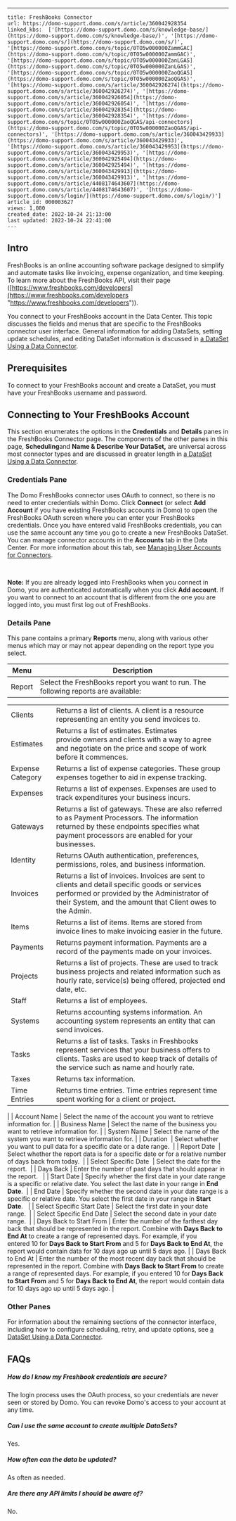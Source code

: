 ---
    title: FreshBooks Connector
    url: https://domo-support.domo.com/s/article/360042928354
    linked_kbs:  ['[https://domo-support.domo.com/s/knowledge-base/](https://domo-support.domo.com/s/knowledge-base/)', '[https://domo-support.domo.com/s/](https://domo-support.domo.com/s/)', '[https://domo-support.domo.com/s/topic/0TO5w000000ZammGAC](https://domo-support.domo.com/s/topic/0TO5w000000ZammGAC)', '[https://domo-support.domo.com/s/topic/0TO5w000000ZanLGAS](https://domo-support.domo.com/s/topic/0TO5w000000ZanLGAS)', '[https://domo-support.domo.com/s/topic/0TO5w000000ZaoQGAS](https://domo-support.domo.com/s/topic/0TO5w000000ZaoQGAS)', '[https://domo-support.domo.com/s/article/360042926274](https://domo-support.domo.com/s/article/360042926274)', '[https://domo-support.domo.com/s/article/360042926054](https://domo-support.domo.com/s/article/360042926054)', '[https://domo-support.domo.com/s/article/360042928354](https://domo-support.domo.com/s/article/360042928354)', '[https://domo-support.domo.com/s/topic/0TO5w000000ZaoQGAS/api-connectors](https://domo-support.domo.com/s/topic/0TO5w000000ZaoQGAS/api-connectors)', '[https://domo-support.domo.com/s/article/360043429933](https://domo-support.domo.com/s/article/360043429933)', '[https://domo-support.domo.com/s/article/360043429953](https://domo-support.domo.com/s/article/360043429953)', '[https://domo-support.domo.com/s/article/360042925494](https://domo-support.domo.com/s/article/360042925494)', '[https://domo-support.domo.com/s/article/360043429913](https://domo-support.domo.com/s/article/360043429913)', '[https://domo-support.domo.com/s/article/4408174643607](https://domo-support.domo.com/s/article/4408174643607)', '[https://domo-support.domo.com/s/login/](https://domo-support.domo.com/s/login/)']
    article_id: 000003627
    views: 1,080
    created_date: 2022-10-24 21:13:00
    last updated: 2022-10-24 22:41:00
    ---



Intro
-----


FreshBooks is an online accounting software package designed to simplify and automate tasks like invoicing, expense organization, and time keeping. To learn more about the FreshBooks API, visit their page ([https://www.freshbooks.com/developers](https://www.freshbooks.com/developers "https://www.freshbooks.com/developers")).


You connect to your FreshBooks account in the Data Center. This topic discusses the fields and menus that are specific to the FreshBooks connector user interface. General information for adding DataSets, setting update schedules, and editing DataSet information is discussed in [a DataSet Using a Data Connector](/s/article/360042926274 "Adding a DataSet Using a Data Connector").


Prerequisites
-------------


To connect to your FreshBooks account and create a DataSet, you must have your FreshBooks username and password.


Connecting to Your FreshBooks Account
-------------------------------------


This section enumerates the options in the ****Credentials**** and ****Details**** panes in the FreshBooks Connector page. The components of the other panes in this page, ****Scheduling****and ****Name & Describe Your DataSet,**** are universal across most connector types and are discussed in greater length in [a DataSet Using a Data Connector](/s/article/360042926274 "Adding a DataSet Using a Data Connector").


### Credentials Pane


The Domo FreshBooks connector uses OAuth to connect, so there is no need to enter credentials within Domo. Click ****Connect**** (or select ****Add Account**** if you have existing FreshBooks accounts in Domo) to open the FreshBooks OAuth screen where you can enter your FreshBooks credentials. Once you have entered valid FreshBooks credentials, you can use the same account any time you go to create a new FreshBooks DataSet. You can manage connector accounts in the ****Accounts**** tab in the Data Center. For more information about this tab, see [Managing User Accounts for Connectors](/s/article/360042926054 "Managing User Accounts for Connectors").




 

****Note:**** If you are already logged into FreshBooks when you connect in Domo, you are authenticated automatically when you click ****Add account****. If you want to connect to an account that is different from the one you are logged into, you must first log out of FreshBooks.  



### Details Pane


This pane contains a primary ****Reports**** menu, along with various other menus which may or may not appear depending on the report type you select.




| Menu | Description |
| --- | --- |
| Report | Select the FreshBooks report you want to run. The following reports are available:

|  |  |
| --- | --- |
| Clients | Returns a list of clients. A client is a resource representing an entity you send invoices to. |
| Estimates | Returns a list of estimates. Estimates provide owners and clients with a way to agree and negotiate on the price and scope of work before it commences. |
| Expense Category | Returns a list of expense categories. These group expenses together to aid in expense tracking. |
| Expenses | Returns a list of expenses. Expenses are used to track expenditures your business incurs. |
| Gateways | Returns a list of gateways. These are also referred to as Payment Processors. The information returned by these endpoints specifies what payment processors are enabled for your businesses. |
| Identity | Returns OAuth authentication, preferences, permissions, roles, and business information. |
| Invoices | Returns a list of invoices. Invoices are sent to clients and detail specific goods or services performed or provided by the Administrator of their System, and the amount that Client owes to the Admin. |
| Items | Returns a list of items. Items are stored from invoice lines to make invoicing easier in the future. |
| Payments | Returns payment information. Payments are a record of the payments made on your invoices. |
| Projects | Returns a list of projects. These are used to track business projects and related information such as hourly rate, service(s) being offered, projected end date, etc. |
| Staff | Returns a list of employees. |
| Systems | Returns accounting systems information. An accounting system represents an entity that can send invoices. |
| Tasks | Returns a list of tasks. Tasks in Freshbooks represent services that your business offers to clients. Tasks are used to keep track of details of the service such as name and hourly rate. |
| Taxes | Returns tax information.  |
| Time Entries | Returns time entries. Time entries represent time spent working for a client or project. |

 |
| Account Name | Select the name of the account you want to retrieve information for. |
| Business Name | Select the name of the business you want to retrieve information for. |
| System Name | Select the name of the system you want to retrieve information for. |
| Duration  | Select whether you want to pull data for a specific date or a date range.  |
| Report Date  | Select whether the report data is for a specific date or for a relative number of days back from today.  |
| Select Specific Date  | Select the date for the report.  |
| Days Back | Enter the number of past days that should appear in the report.   |
| Start Date | Specify whether the first date in your date range is a specific or relative date. You select the last date in your range in **End Date**.  |
| End Date | Specify whether the second date in your date range is a specific or relative date. You select the first date in your range in **Start Date**.   |
| Select Specific Start Date | Select the first date in your date range.  |
| Select Specific End Date | Select the second date in your date range.  |
| Days Back to Start From | Enter the number of the farthest day back that should be represented in the report. Combine with **Days Back to End At** to create a range of represented days.
For example, if you entered 10 for **Days Back to Start From** and 5 for **Days Back to End At**, the report would contain data for 10 days ago up until 5 days ago. |
| Days Back to End At | Enter the number of the most recent day back that should be represented in the report. Combine with **Days Back to Start From** to create a range of represented days.
For example, if you entered 10 for **Days Back to Start From** and 5 for **Days Back to End At**, the report would contain data for 10 days ago up until 5 days ago. |


### Other Panes


For information about the remaining sections of the connector interface, including how to configure scheduling, retry, and update options, see [a DataSet Using a Data Connector](/s/article/360042926274 "Adding a DataSet Using a Data Connector").


FAQs
----


##### How do I know my Freshbook credentials are secure?


The login process uses the OAuth process, so your credentials are never seen or stored by Domo. You can revoke Domo's access to your account at any time.


##### Can I use the same account to create multiple DataSets?


Yes.


##### How often can the data be updated?


As often as needed.


##### Are there any API limits I should be aware of?


No.

